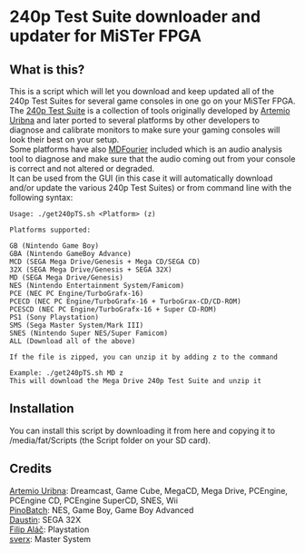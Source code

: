 # 240p Test Suite downloader and updater for MiSTer FPGA

## What is this?

This is a script which will let you download and keep updated all of the 240p Test Suites for several game consoles in one go on your MiSTer FPGA.  
The [240p Test Suite](https://junkerhq.net/xrgb/index.php?title=240p_test_suite) is a collection of tools originally developed by [Artemio Uribna](https://junkerhq.net/) and later ported to several platforms by other developers to diagnose and calibrate monitors to make sure your gaming consoles will look their best on your setup.  
Some platforms have also [MDFourier](https://junkerhq.net/MDFourier/) included which is an audio analysis tool to diagnose and make sure that the audio coming out from your console is correct and not altered or degraded.  
It can be used from the GUI (in this case it will automatically download and/or update the various 240p Test Suites) or from command line with the following syntax:  
```
Usage: ./get240pTS.sh <Platform> (z)  
 
Platforms supported:  
 
GB (Nintendo Game Boy)  
GBA (Nintendo GameBoy Advance)  
MCD (SEGA Mega Drive/Genesis + Mega CD/SEGA CD)  
32X (SEGA Mega Drive/Genesis + SEGA 32X)  
MD (SEGA Mega Drive/Genesis)  
NES (Nintendo Entertainment System/Famicom)  
PCE (NEC PC Engine/TurboGrafx-16)  
PCECD (NEC PC Engine/TurboGrafx-16 + TurboGrax-CD/CD-ROM)  
PCESCD (NEC PC Engine/TurboGrafx-16 + Super CD-ROM)  
PS1 (Sony Playstation)  
SMS (Sega Master System/Mark III)  
SNES (Nintendo Super NES/Super Famicom)  
ALL (Download all of the above)  
 
If the file is zipped, you can unzip it by adding z to the command  
 
Example: ./get240pTS.sh MD z  
This will download the Mega Drive 240p Test Suite and unzip it  
```

## Installation

You can install this script by downloading it from here and copying it to /media/fat/Scripts (the Script folder on your SD card).  

## Credits  

[Artemio Uribna](https://junkerhq.net/): Dreamcast, Game Cube, MegaCD, Mega Drive, PCEngine, PCEngine CD, PCEngine SuperCD, SNES, Wii  
[PinoBatch](https://github.com/pinobatch/240p-test-mini): NES, Game Boy, Game Boy Advanced  
[Daustin](https://github.com/Dasutin/32X240pTestSuite): SEGA 32X  
[Filip Aláč](https://github.com/filipalac/240pTestSuite-PS1): Playstation  
[sverx](https://github.com/sverx/SMSTestSuite/): Master System  
